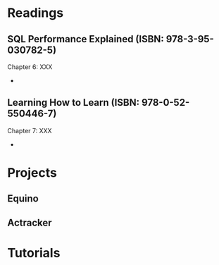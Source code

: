 # Readings

## SQL Performance Explained (ISBN: 978-3-95-030782-5)

Chapter 6: XXX

- 

## Learning How to Learn (ISBN: 978-0-52-550446-7)

Chapter 7: XXX

- 

# Projects

## Equino

## Actracker

# Tutorials
